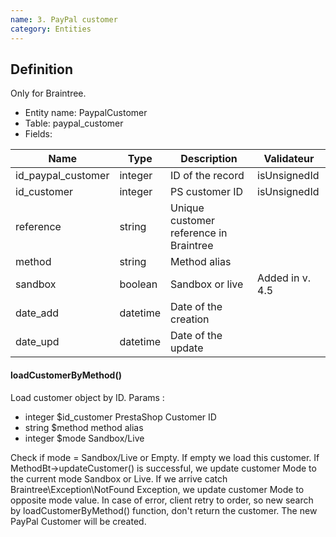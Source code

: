 ```yaml
---
name: 3. PayPal customer
category: Entities
---
```


## Definition
Only for Braintree.

* Entity name: PaypalCustomer
* Table: paypal_customer
* Fields:

|Name|Type|Description|Validateur|
|------|------|------|------|
|id_paypal_customer|integer|ID of the record|isUnsignedId|
|id_customer|integer|PS customer ID|isUnsignedId|
|reference|string|Unique customer reference in Braintree|
|method|string|Method alias||
|sandbox|boolean|Sandbox or live|Added in v. 4.5|
|date_add|datetime|Date of the creation||
|date_upd|datetime|Date of the update||

#### loadCustomerByMethod()

Load customer object by ID.
Params : 
- integer $id_customer PrestaShop Customer ID
- string $method method alias
- integer $mode Sandbox/Live

Check if mode  = Sandbox/Live or Empty. If empty we load this customer. 
If MethodBt->updateCustomer() is successful, we update customer Mode to the current mode Sandbox or Live.
If we arrive catch Braintree\Exception\NotFound Exception, we update customer Mode to opposite mode value. 
In case of error, client retry to order, so new search by loadCustomerByMethod() function, don't return the customer. 
The new PayPal Customer will be created. 
